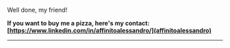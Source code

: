 
Well done, my friend!

**If you want to buy me a pizza, here's my contact:
[https://www.linkedin.com/in/affinitoalessandro/](affinitoalessandro)**  

---  

